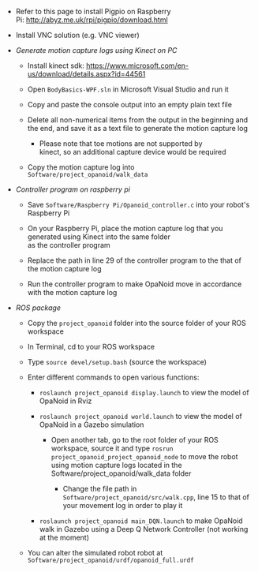 -   Refer to this page to install Pigpio on Raspberry
    Pi: <http://abyz.me.uk/rpi/pigpio/download.html>

-   Install VNC solution (e.g. VNC viewer)

-   *Generate motion capture logs using Kinect on PC*

    -   Install kinect
        sdk: <https://www.microsoft.com/en-us/download/details.aspx?id=44561>

    -   Open ```BodyBasics-WPF.sln``` in Microsoft Visual Studio and run it
    
    -   Copy and paste the console output into an empty plain text file
    
    -   Delete all non-numerical items from the output in the beginning and the end, and save it as a text file to generate the motion capture log

        -   Please note that toe motions are not supported by
            kinect, so an additional capture device would be required
    
    -   Copy the motion capture log into ```Software/project_opanoid/walk_data```

-   *Controller program on raspberry pi*

    -   Save ```Software/Raspberry Pi/Opanoid_controller.c``` into your robot's Raspberry Pi 

    -   On your Raspberry Pi, place the motion capture log that you generated using Kinect into the same folder as the controller program

    -   Replace the path in line 29 of the controller program to the that of the motion capture log

    -   Run the controller program to make OpaNoid move in accordance with the motion capture log
    
-   *ROS package*

    -   Copy the ```project_opanoid``` folder into the source folder of your ROS workspace
        
    -   In Terminal, cd to your ROS workspace
    
    -   Type ```source devel/setup.bash``` (source the workspace)
    
    -   Enter different commands to open various functions:
    
        -   ```roslaunch project_opanoid display.launch``` to view the model of OpaNoid in Rviz
        
        -   ```roslaunch project_opanoid world.launch``` to view the model of OpaNoid in a Gazebo simulation
        
             -   Open another tab, go to the root folder of your ROS workspace,  source it and type ```rosrun project_opanoid_project_opanoid_node``` to move the robot using motion capture logs located in the Software/project_opanoid/walk_data folder
             
                 -   Change the file path in ```Software/project_opanoid/src/walk.cpp```, line 15 to that of your movement log in order to play it
                 
        -   ```roslaunch project_opanoid main_DQN.launch``` to make OpaNoid walk in Gazebo using a Deep Q Network Controller (not working at the moment)
    
    -   You can alter the simulated robot robot at ```Software/project_opanoid/urdf/opanoid_full.urdf```
